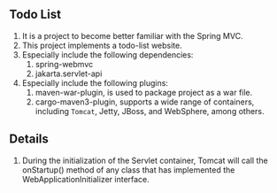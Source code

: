 ## Todo List
1. It is a project to become better familiar with the Spring MVC.
2. This project implements a todo-list website.
3. Especially include the following dependencies:
    1. spring-webmvc
    2. jakarta.servlet-api
4. Especially include the following plugins:
    1. maven-war-plugin, is used to package project as a war file.  
    2. cargo-maven3-plugin, supports a wide range of containers, including `Tomcat`, Jetty, JBoss, and WebSphere, among others.
## Details
1. During the initialization of the Servlet container, Tomcat will call the onStartup() method of any class that has implemented the WebApplicationInitializer interface.